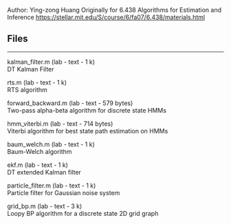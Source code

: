 Author: Ying-zong Huang
Originally for 6.438 Algorithms for Estimation and Inference 
https://stellar.mit.edu/S/course/6/fa07/6.438/materials.html

## Files
-------------------------------------------------------------
kalman_filter.m (lab -  text -  1 k)   
DT Kalman Filter

rts.m (lab -  text -  1 k)   
RTS algorithm

forward_backward.m (lab -  text -  579 bytes)   
Two-pass alpha-beta algorithm for discrete state HMMs

hmm_viterbi.m (lab -  text -  714 bytes)   
Viterbi algorithm for best state path estimation on HMMs

baum_welch.m (lab -  text -  1 k)   
Baum-Welch algorithm

ekf.m (lab -  text -  1 k)   
DT extended Kalman filter

particle_filter.m (lab -  text -  1 k)   
Particle filter for Gaussian noise system

grid_bp.m (lab -  text -  3 k)   
Loopy BP algorithm for a discrete state 2D grid graph
